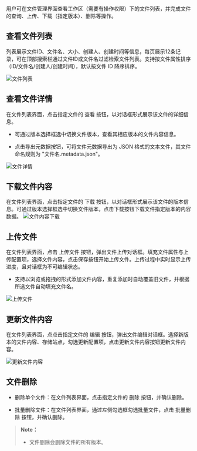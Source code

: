 用户可在文件管理界面查看工作区（需要有操作权限）下的文件列表，并完成文件的查询、上传、下载（指定版本）、删除等操作。

## 查看文件列表 ##

列表展示文件ID、文件名、大小、创建人、创建时间等信息，每页展示12条记录，可在顶部搜索栏通过文件ID或文件名过滤检索文件列表。支持按文件属性排序（ID/文件名/创建人/创建时间），默认按文件 ID 降序排序。

![文件列表][file_list]

## 查看文件详情  ##
在文件列表界面，点击指定文件的 查看 按钮，以对话框形式展示该文件的详细信息。

- 可通过版本选择框选中切换文件版本，查看其相应版本的文件内容信息。

- 点击导出元数据按钮，可将文件元数据导出为 JSON 格式的文本文件，其文件命名规则为 "文件名.metadata.json"。

![文件详情][file_detail]

## 下载文件内容 ##
在文件列表界面，点击指定文件的 下载 按钮，以对话框形式展示该文件的版本信息。可通过版本选择框选中切换文件版本，点击下载按钮下载文件指定版本的内容数据。
![文件内容下载][file_download]

## 上传文件 ##
在文件列表界面，点击 上传文件 按钮，弹出文件上传对话框。填充文件属性与上传配置项，选择文件内容，点击保存按钮开始上传文件。上传过程中实时显示上传进度，且对话框为不可编辑状态。

- 支持以浏览或拖拽的形式添加文件内容，重复添加时自动覆盖旧文件，并根据所选文件自动填充文件名。  

![上传文件][file_upload]

## 更新文件内容 ##
在文件列表界面，点点击指定文件的 编辑 按钮，弹出文件编辑对话框。选择新版本的文件内容、存储站点，勾选更新配置项，点击更新文件内容按钮更新文件内容。

![更新文件内容][file_update_content]

## 文件删除 ##

- 删除单个文件：在文件列表界面，点击指定文件的 删除 按钮，并确认删除。

- 批量删除文件：在文件列表界面，通过左侧勾选框勾选批量文件，点击 批量删除 按钮，并确认删除。

>  **Note：**
>
>  * 文件删除会删除文件的所有版本。
>

[file_list]:Om/Operation/file_list.png
[file_detail]:Om/Operation/file_detail.png
[file_download]:Om/Operation/file_download.png
[file_upload]:Om/Operation/file_upload.png
[file_update_content]:Om/Operation/file_update_content.png
